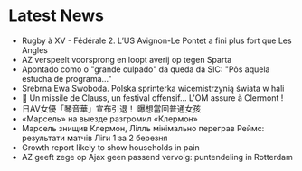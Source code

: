 # Latest News
-  Rugby à XV - Fédérale 2. L’US Avignon-Le Pontet a fini plus fort que Les Angles
-  AZ verspeelt voorsprong en loopt averij op tegen Sparta
-  Apontado como o "grande culpado" da queda da SIC: "Pôs aquela estucha de programa..."
-  Srebrna Ewa Swoboda. Polska sprinterka wicemistrzynią świata w hali
-  🚨 Un missile de Clauss, un festival offensif... L'OM assure à Clermont !
-  日AV女優「琴音華」宣布引退！ 曝想當回普通女孩
-  «Марсель» на выезде разгромил «Клермон»
-  Марсель знищив Клермон, Лілль мінімально переграв Реймс: результати матчів Ліги 1 за 2 березня
-  Growth report likely to show households in pain
-  AZ geeft zege op Ajax geen passend vervolg: puntendeling in Rotterdam
